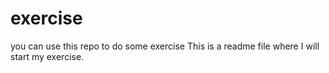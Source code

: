 # exercise
you can use this repo to do some exercise
This is a readme file where I will start my exercise.

